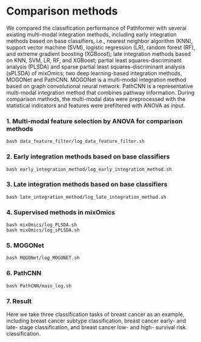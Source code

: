 # Comparison methods

We compared the classification performance of Pathformer with several existing multi-modal integration methods, including early integration methods based on base classifiers, i.e., nearest neighbor algorithm (KNN), support vector machine (SVM), logistic regression (LR), random forest (RF), and extreme gradient boosting (XGBoost); late integration methods based on KNN, SVM, LR, RF, and XGBoost; partial least squares-discriminant analysis (PLSDA) and sparse partial least squares-discriminant analysis (sPLSDA) of mixOmics; two deep learning-based integration methods, MOGONet and PathCNN. MOGONet is a multi-modal integration method based on graph convolutional neural network. PathCNN is a representative multi-modal integration method that combines pathway information. During comparison methods, the multi-modal data were preprocessed with the statistical indicators and features were prefiltered with ANOVA as input.


### 1. Multi-modal feature selection by ANOVA for comparison methods

```
bash data_feature_filter/log_data_feature_filter.sh
```

### 2. Early integration methods based on base classifiers

```
bash early_integration_method/log_early_integration_method.sh
```

### 3. Late integration methods based on base classifiers

```
bash late_integration_method/log_late_integration_method.sh
```

### 4. Supervised methods in mixOmics

```
bash mixOmics/log_PLSDA.sh
bash mixOmics/log_sPLSDA.sh
```
### 5. MOGONet

```
bash MOGONet/log_MOGONET.sh
```
### 6. PathCNN

```
bash PathCNN/main_log.sh
```
### 7. Result

Here we take three classification tasks of breast cancer as an example, including breast cancer subtype classification, breast cancer early- and late- stage classification, and breast cancer low- and high- survival risk classification.
